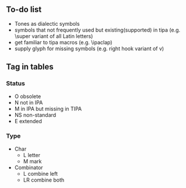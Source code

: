 ## To-do list

* Tones as dialectic symbols
* symbols that not frequently used but existing(supported) in tipa (e.g. \super variant of all Latin letters)
* get familiar to tipa macros (e.g. \ipaclap)
* supply glyph for missing symbols (e.g. right hook variant of v)

## Tag in tables

### Status

* O obsolete
* N not in IPA
* M in IPA but missing in TIPA
* NS non-standard
* E extended

### Type

* Char
	* L letter
	* M mark
* Combinator
	* L combine left
	* LR combine both
